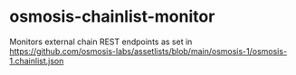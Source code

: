 # osmosis-chainlist-monitor
Monitors external chain REST endpoints as set in https://github.com/osmosis-labs/assetlists/blob/main/osmosis-1/osmosis-1.chainlist.json
